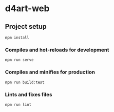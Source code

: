 # d4art-web

## Project setup

```
npm install
```

### Compiles and hot-reloads for development

```
npm run serve
```

### Compiles and minifies for production

```
npm run build:test
```

### Lints and fixes files

```
npm run lint
```
